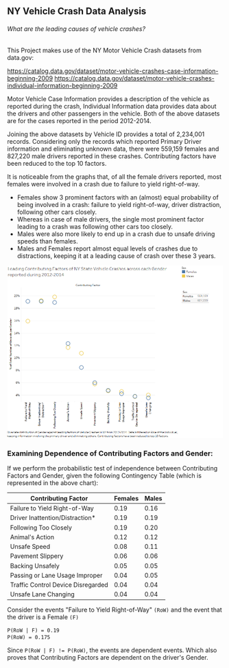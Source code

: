 ## NY Vehicle Crash Data Analysis
###### What are the leading causes of vehicle crashes?

This Project makes use of the NY Motor Vehicle Crash datasets from data.gov:

https://catalog.data.gov/dataset/motor-vehicle-crashes-case-information-beginning-2009
https://catalog.data.gov/dataset/motor-vehicle-crashes-individual-information-beginning-2009

Motor Vehicle Case Information provides a description of the vehicle as reported during the crash, 
Individual Information data provides data about the drivers and other passengers in the vehicle.
Both of the above datasets are for the cases reported in the period 2012-2014.

Joining the above datasets by Vehicle ID provides a total of 2,234,001 records.
Considering only the records which reported Primary Driver information and eliminating unknown data, there were 559,159 females and 827,220 male drivers reported in these crashes.
Contributing factors have been reduced to the top 10 factors.

It is noticeable from the graphs that, of all the female drivers reported, most females were involved in a crash due to failure to yield right-of-way.
* Females show 3 prominent factors with an (almost) equal probability of being involved in a crash: failure to yield right-of-way, driver distraction, following other cars closely.
* Whereas in case of male drivers, the single most prominent factor leading to a crash was following other cars too closely.
* Males were also more likely to end up in a crash due to unsafe driving speeds than females.
* Males and Females report almost equal levels of crashes due to distractions, keeping it at a leading cause of crash over these 3 years.

![alt text](https://github.com/DeeptiBhatia2906/vehicle-crash-analysis/blob/master/males_vs_females_contributing_factors.png)

### Examining Dependence of Contributing Factors and Gender:
If we perform the probabilistic test of independence between Contributing Factors and Gender, given the following Contingency Table (which is represented in the above chart):

| Contributing Factor |	Females	| Males |
|---------------------|---------|-------|
| Failure to Yield Right-of-Way |	0.19	| 0.16 |
| Driver Inattention/Distraction* |	0.19	| 0.19 |
| Following Too Closely	| 0.19 |	0.20 |
| Animal's Action	| 0.12	| 0.12 |
| Unsafe Speed	| 0.08 |	0.11 |
| Pavement Slippery	| 0.06 |	0.06 |
| Backing Unsafely	| 0.05	| 0.05 |
| Passing or Lane Usage Improper	| 0.04 |	0.05 |
| Traffic Control Device Disregarded	| 0.04	| 0.04 |
| Unsafe Lane Changing	| 0.04	| 0.04 |

Consider the events "Failure to Yield Right-of-Way" `(RoW)` and the event that the driver is a Female `(F)`

```
P(RoW | F) = 0.19
P(RoW) = 0.175
```

Since `P(RoW | F) != P(RoW)`, the events are dependent events.
Which also proves that Contributing Factors are dependent on the driver's Gender.

